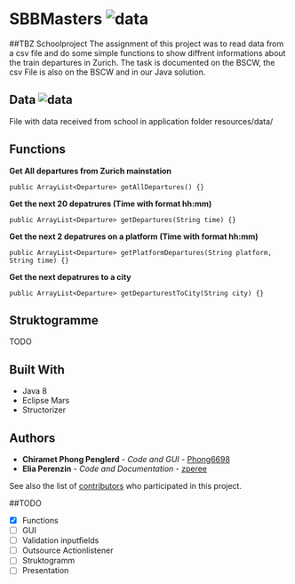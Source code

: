 # SBBMasters ![data](https://img.shields.io/badge/Status-development-orange.svg)
##TBZ Schoolproject
The assignment of this project was to read data from a csv file and do some simple functions to show diffrent informations about the train departures in Zurich. The task is documented on the BSCW, the csv File is also on the BSCW and in our Java solution. 

## Data ![data](https://img.shields.io/badge/data-abfahrten__zhb.csv-green.svg)

File with data received from school in application folder resources/data/

## Functions
**Get All departures from Zurich mainstation**
```
public ArrayList<Departure> getAllDepartures() {}
```
**Get the next 20 depatrures (Time with format hh:mm)**
```
public ArrayList<Departure> getDepartures(String time) {}
```
**Get the next 2 depatrures on a platform (Time with format hh:mm)**
```
public ArrayList<Departure> getPlatformDepartures(String platform, String time) {}
```
**Get the next depatrures to a city**
```
public ArrayList<Departure> getDeparturestToCity(String city) {}
```

## Struktogramme

TODO

## Built With

* Java 8 
* Eclipse Mars
* Structorizer

## Authors

* **Chiramet Phong Penglerd** - *Code and GUI* - [Phong6698](https://github.com/Phong6698)
* **Elia Perenzin** - *Code and Documentation* - [zperee](https://github.com/zperee)

See also the list of [contributors](https://github.com/MastersProjects/SBBMasters/graphs/contributors) who participated in this project.

##TODO
- [x] Functions
- [ ] GUI
- [ ] Validation inputfields
- [ ] Outsource Actionlistener
- [ ] Struktogramm
- [ ] Presentation
